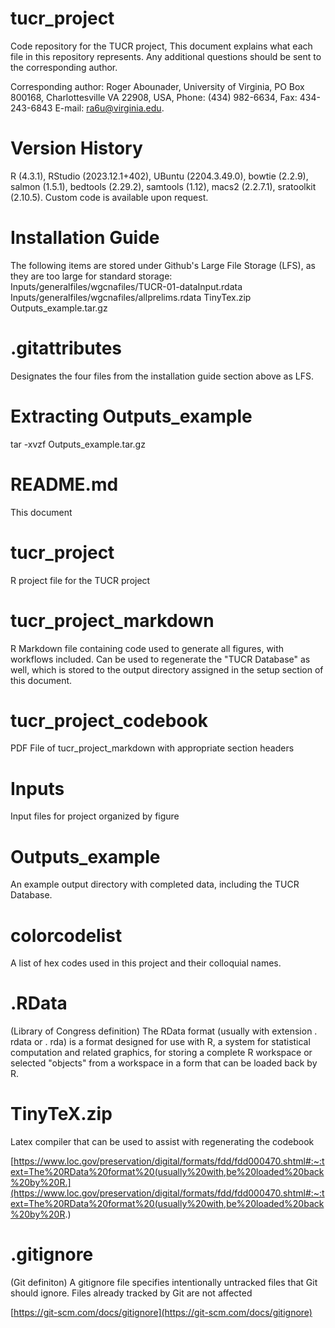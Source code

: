 # tucr_project
Code repository for the TUCR project, This document explains what each file in this repository represents. Any additional questions should be sent to the corresponding author.

Corresponding author: Roger Abounader, University of Virginia, PO Box 800168, 
Charlottesville VA 22908, USA, Phone: (434) 982-6634, Fax: 434-243-6843 
E-mail: ra6u@virginia.edu.  

# Version History
R (4.3.1), RStudio (2023.12.1+402), UBuntu (2204.3.49.0), bowtie (2.2.9), salmon (1.5.1), bedtools (2.29.2), samtools (1.12), macs2 (2.2.7.1), sratoolkit (2.10.5). Custom code is available upon request.

# Installation Guide

The following items are stored under Github's Large File Storage (LFS), as they are too large for standard storage:
Inputs/generalfiles/wgcnafiles/TUCR-01-dataInput.rdata
Inputs/generalfiles/wgcnafiles/allprelims.rdata
TinyTex.zip
Outputs_example.tar.gz

# .gitattributes

Designates the four files from the installation guide section above as LFS.

# Extracting Outputs_example
tar -xvzf Outputs_example.tar.gz 

# README.md

This document

# tucr_project
R project file for the TUCR project

# tucr_project_markdown

R Markdown file containing code used to generate all figures, with workflows included. Can be used to regenerate the "TUCR Database" as well, which is stored to the output directory assigned in the setup section of this document.

# tucr_project_codebook

PDF File of tucr_project_markdown with appropriate section headers

# Inputs 

Input files for project organized by figure

# Outputs_example

An example output directory with completed data, including the TUCR Database.

# colorcodelist

A list of hex codes used in this project and their colloquial names.

# .RData

(Library of Congress definition) The RData format (usually with extension . rdata or . rda) is a format designed for use with R, a system for statistical computation and related graphics, for storing a complete R workspace or selected "objects" from a workspace in a form that can be loaded back by R.

# TinyTeX.zip

Latex compiler that can be used to assist with regenerating the codebook

[https://www.loc.gov/preservation/digital/formats/fdd/fdd000470.shtml#:~:text=The%20RData%20format%20(usually%20with,be%20loaded%20back%20by%20R.](https://www.loc.gov/preservation/digital/formats/fdd/fdd000470.shtml#:~:text=The%20RData%20format%20(usually%20with,be%20loaded%20back%20by%20R.)

# .gitignore

(Git definiton) A gitignore file specifies intentionally untracked files that Git should ignore. Files already tracked by Git are not affected

[https://git-scm.com/docs/gitignore](https://git-scm.com/docs/gitignore)

